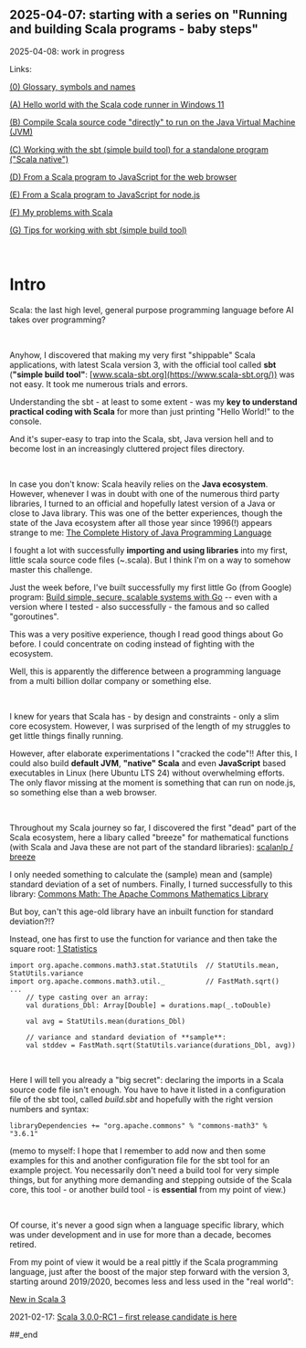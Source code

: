 ## 2025-04-07: starting with a series on "Running and building Scala programs - baby steps"

2025-04-08: work in progress

Links:

[(0) Glossary, symbols and names](https://github.com/PLC-Programmer/PLC-Programmer.github.io/blob/main/(0)%20Scala%20glossary.md)

[(A) Hello world with the Scala code runner in Windows 11](https://github.com/PLC-Programmer/PLC-Programmer.github.io/blob/main/(A)%20Hello%20world%20with%20the%20Scala%20code%20runner%20in%20Windows%2011.md)

[(B) Compile Scala source code "directly" to run on the Java Virtual Machine (JVM)](https://github.com/PLC-Programmer/PLC-Programmer.github.io/blob/main/(B)%20Compile%20Scala%20source%20code%20%22directly%22%20to%20run%20on%20the%20Java%20Virtual%20Machine%20(JVM).md)

[(C) Working with the sbt (simple build tool) for a standalone program ("Scala native")](https://github.com/PLC-Programmer/PLC-Programmer.github.io/blob/main/(C)%20Working%20with%20the%20sbt%20(simple%20build%20tool)%20for%20a%20standalone%20program%20(%22Scala%20native%22).md)

[(D) From a Scala program to JavaScript for the web browser](https://github.com/PLC-Programmer/PLC-Programmer.github.io/blob/main/(D)%20From%20a%20Scala%20program%20to%20JavaScript%20for%20the%20web%20browser.md)

[(E) From a Scala program to JavaScript for node.js](https://github.com/PLC-Programmer/PLC-Programmer.github.io/blob/main/(E)%20From%20a%20Scala%20program%20to%20JavaScript%20for%20node.js.md)

[(F) My problems with Scala](https://github.com/PLC-Programmer/PLC-Programmer.github.io/blob/main/(F)%20My%20problems%20with%20Scala.md)

[(G) Tips for working with sbt (simple build tool)](https://github.com/PLC-Programmer/PLC-Programmer.github.io/blob/main/(G)%20Tips%20for%20working%20with%20sbt%20(simple%20build%20tool).md)

<br/>

# Intro

Scala: the last high level, general purpose programming language before AI takes over programming?

<br/>

Anyhow, I discovered that making my very first "shippable" Scala applications, with latest Scala version 3, with the official tool called **sbt** (**"simple build tool"**: [www.scala-sbt.org](https://www.scala-sbt.org/)) was not easy. It took me numerous trials and errors.

Understanding the sbt - at least to some extent - was my **key to understand practical coding with Scala** for more than just printing "Hello World!" to the console.

And it's super-easy to trap into the Scala, sbt, Java version hell and to become lost in an increasingly cluttered project files directory.

<br/>

In case you don't know: Scala heavily relies on the **Java ecosystem**. However, whenever I was in doubt with one of the numerous third party libraries, I turned to an official and hopefully latest version of a Java or close to Java library. This was one of the better experiences, though the state of the Java ecosystem after all those year since 1996(!) appears strange to me: [The Complete History of Java Programming Language](https://www.geeksforgeeks.org/the-complete-history-of-java-programming-language/)

I fought a lot with successfully **importing and using libraries** into my first, little scala source code files (~.scala). But I think I'm on a way to somehow master this challenge.

Just the week before, I've built successfully my first little Go (from Google) program: [Build simple, secure, scalable systems with Go](https://go.dev/) -- even with a version where I tested - also successfully - the famous and so called "goroutines".

This was a very positive experience, though I read good things about Go before. I could concentrate on coding instead of fighting with the ecosystem.

Well, this is apparently the difference between a programming language from a multi billion dollar company or something else.

<br/>

I knew for years that Scala has - by design and constraints - only a slim core ecosystem. However, I was surprised of the length of my struggles to get little things finally running.

However, after elaborate experimentations I "cracked the code"!! After this, I could also build **default JVM**, **"native" Scala** and even **JavaScript** based executables in Linux (here Ubuntu LTS 24) without overwhelming efforts. The only flavor missing at the moment is something that can run on node.js, so something else than a web browser.

<br/>

Throughout my Scala journey so far, I discovered the first "dead" part of the Scala ecosystem, here a libary called "breeze" for mathematical functions (with Scala and Java these are not part of the standard libraries): [scalanlp / breeze](https://github.com/scalanlp/breeze)

I only needed something to calculate the (sample) mean and (sample) standard deviation of a set of numbers. Finally, I turned successfully to this library: [Commons Math: The Apache Commons Mathematics Library](https://commons.apache.org/proper/commons-math/)

But boy, can't this age-old library have an inbuilt function for standard deviation?!?

Instead, one has first to use the function for variance and then take the square root: [1 Statistics](https://commons.apache.org/proper/commons-math/userguide/stat.html)

```
import org.apache.commons.math3.stat.StatUtils  // StatUtils.mean, StatUtils.variance
import org.apache.commons.math3.util._          // FastMath.sqrt()
...
    // type casting over an array:
    val durations_Dbl: Array[Double] = durations.map(_.toDouble)

    val avg = StatUtils.mean(durations_Dbl)

    // variance and standard deviation of **sample**:
    val stddev = FastMath.sqrt(StatUtils.variance(durations_Dbl, avg))
```

<br/>

Here I will tell you already a "big secret": declaring the imports in a Scala source code file isn't enough. You have to have it listed in a configuration file of the sbt tool, called _build.sbt_ and hopefully with the right version numbers and syntax:

```
libraryDependencies += "org.apache.commons" % "commons-math3" % "3.6.1"
```

(memo to myself: I hope that I remember to add now and then some examples for this and another configuration file for the sbt tool for an example project. You necessarily don't need a build tool for very simple things, but for anything more demanding and stepping outside of the Scala core, this tool - or another build tool - is **essential** from my point of view.)



<br/>

Of course, it's never a good sign when a language specific library, which was under development and in use for more than a decade, becomes retired.

From my point of view it would be a real pittly if the Scala programming language, just after the boost of the major step forward with the version 3, starting around 2019/2020, becomes less and less used in the "real world":

[New in Scala 3](https://docs.scala-lang.org/scala3/new-in-scala3.html)

2021-02-17: [Scala 3.0.0-RC1 – first release candidate is here](https://dotty.epfl.ch/blog/2021/02/17/scala3-rc1.html)


##_end


